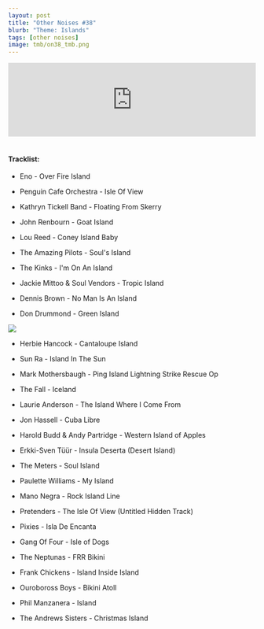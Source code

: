 ```yaml
---
layout: post
title: "Other Noises #38"
blurb: "Theme: Islands"
tags: [other noises]
image: tmb/on38_tmb.png
---
```


<iframe scrolling="no" id="hearthis_at_track_3027889" width="100%" height="150" src="https://hearthis.at/embed/3027889/transparent_black/?hcolor=&color=&style=2&block_size=2&block_space=1&background=1&waveform=0&cover=0&autoplay=0&css=" frameborder="0" allowtransparency allow="autoplay"><p>Listen to <a href="https://hearthis.at/zerocc/other-noises-38-28219-islands/" target="_blank">Other Noises #38 (28/2/19) - ISLANDS</a> <span>by</span><a href="https://hearthis.at/zerocc/" target="_blank" >Zero</a> <span>on</span> <a href="https://hearthis.at/" target="_blank">hearthis.at</a></p></iframe>
&nbsp;

#### Tracklist:

- Eno - Over Fire Island

- Penguin Cafe Orchestra - Isle Of View
- Kathryn Tickell Band - Floating From Skerry
- John Renbourn - Goat Island

- Lou Reed - Coney Island Baby
- The Amazing Pilots - Soul's Island
- The Kinks - I'm On An Island

- Jackie Mittoo & Soul Vendors - Tropic Island
- Dennis Brown - No Man Is An Island
- Don Drummond - Green Island

![](https://lh3.googleusercontent.com/4FA4qhmhOq_Y1E4xJaB30TS_kWriH4Qdtl07iAR17ySVAiP7x9kaTLsvxEp7cLmMlTa3eATbfxEU7BgyHcpDXMY7Pqv6_H_fKx2BT-hBzFT4tDhQLO6_T0k9ZThUvchDf_pLMj7aTOlUIMceHFU2hyvM8eQ-zjyn6QYujubGKDOi9oEkQZfE_rdNrefVeBaTSMTKsz_hY1UA6v_k8lbHuFwhc4spdMnk6sR30RrZR1pl0SppKg9EeT-Rj70MWeqwzP2LDNolCjxOH5lDowBp_Wn6JfBNz-AHSShrKQLC4wQmOOrVQ1tT461h-LohZ3-fOp4NgKcKzKGloEHBEUPwyXzcWR6nATUJEhzs55ngji1SxXQh6sitIMSV_WlnN2qThyFfLF-ypJTTrkVahk-VlvosJVKtD-OG63nK2cr-xRzaFnzrdgTF9hB6U-HHgddCtdo4hhqh4x8xOAQc5UJCnJtkkmtanAV65UUrTzPCRNzlZCAivAAXqsiqrDL9rL2vcFe7wksn8Um6EDsAg6HlbXGn0FVQCRdA_VxUt81q5Ehp8D7y1_L_yGsHy5Nww2tN44xp-AkG8VzF5xnqzbprBEqolieiMqCfuQ6PJI0ldNRYh_hkYsMfurqrkHnXEXQkZosjBrKDwPV8oNbJMsDLrByb=w600-h594-no)

- Herbie Hancock - Cantaloupe Island
- Sun Ra - Island In The Sun

- Mark Mothersbaugh - Ping Island Lightning Strike Rescue Op
- The Fall - Iceland
- Laurie Anderson - The Island Where I Come From

- Jon Hassell - Cuba Libre
- Harold Budd & Andy Partridge - Western Island of Apples
- Erkki-Sven Tüür - Insula Deserta (Desert Island)

- The Meters - Soul Island
- Paulette Williams - My Island
- Mano Negra - Rock Island Line

- Pretenders - The Isle Of View (Untitled Hidden Track)
- Pixies - Isla De Encanta
- Gang Of Four - Isle of Dogs
- The Neptunas - FRR Bikini

- Frank Chickens - Island Inside Island
- Ouroboross Boys - Bikini Atoll
- Phil Manzanera - Island

- The Andrews Sisters - Christmas Island
